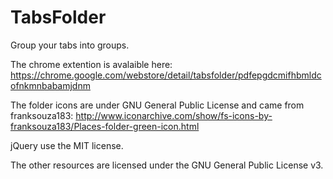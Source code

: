 # TabsFolder
Group your tabs into groups.

The chrome extention is avalaible here: https://chrome.google.com/webstore/detail/tabsfolder/pdfepgdcmifhbmldcofnkmnbabamjdnm

The folder icons are under GNU General Public License and came from franksouza183:
http://www.iconarchive.com/show/fs-icons-by-franksouza183/Places-folder-green-icon.html

jQuery use the MIT license.

The other resources are licensed under the GNU General Public License v3.
